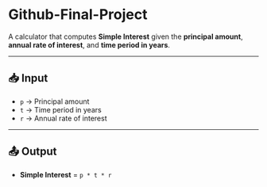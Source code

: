 # Github-Final-Project

A calculator that computes **Simple Interest** given the **principal amount**, **annual rate of interest**, and **time period in years**.

---

## 📥 Input
- `p` → Principal amount  
- `t` → Time period in years  
- `r` → Annual rate of interest  

---

## 📤 Output
- **Simple Interest** = `p * t * r`
